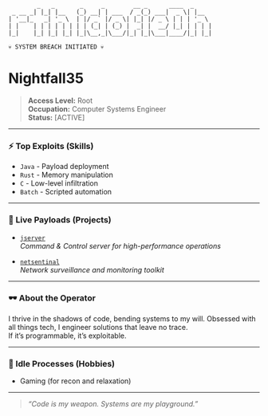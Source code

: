 ```
        _   _       _     _        __ _      ____  _     
 _ __ _| |_| |__   (_) __| | ___  / _(_) ___|  _ \| |__  
| '__|_   _| '_ \  | |/ _` |/ _ \| |_| |/ _ \ | | | '_ \ 
| |    | | | | | | | | (_| | (_) |  _| |  __/ |_| | | | |
|_|    |_| |_| |_| |_|\__,_|\___/|_| |_|\___|____/|_| |_| 
```
```
💀 SYSTEM BREACH INITIATED 💀
```

# Nightfall35

> **Access Level:** Root  
> **Occupation:** Computer Systems Engineer  
> **Status:** [ACTIVE]

---

### ⚡ Top Exploits (Skills)
- `Java` - Payload deployment
- `Rust` - Memory manipulation
- `C` - Low-level infiltration
- `Batch` - Scripted automation

---

### 🦠 Live Payloads (Projects)
- [`jserver`](https://github.com/Nightfall35/jserver)  
  _Command & Control server for high-performance operations_

- [`netsentinal`](https://github.com/Nightfall35/netsentinal)  
  _Network surveillance and monitoring toolkit_

---

### 🕶️ About the Operator

I thrive in the shadows of code, bending systems to my will. Obsessed with all things tech, I engineer solutions that leave no trace.  
If it’s programmable, it’s exploitable.

---

### 👾 Idle Processes (Hobbies)
- Gaming (for recon and relaxation)

---

> _“Code is my weapon. Systems are my playground.”_

<!-- Want to connect? Drop your handle and join the darknet. -->

